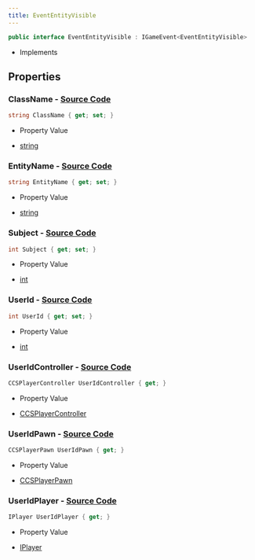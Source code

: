 ```yaml
---
title: EventEntityVisible
---
```


```csharp
public interface EventEntityVisible : IGameEvent<EventEntityVisible>
```

- Implements

## Properties

### **ClassName** - [Source Code](https://github.com/swiftly-solution/swiftlys2/blob/main/managed/src/SwiftlyS2.Generated/GameEvents/Interfaces/EventEntityVisible.cs#L55)

```csharp
string ClassName { get; set; }
```

- Property Value

- [string](https://learn.microsoft.com/dotnet/api/system.string)

### **EntityName** - [Source Code](https://github.com/swiftly-solution/swiftlys2/blob/main/managed/src/SwiftlyS2.Generated/GameEvents/Interfaces/EventEntityVisible.cs#L62)

```csharp
string EntityName { get; set; }
```

- Property Value

- [string](https://learn.microsoft.com/dotnet/api/system.string)

### **Subject** - [Source Code](https://github.com/swiftly-solution/swiftlys2/blob/main/managed/src/SwiftlyS2.Generated/GameEvents/Interfaces/EventEntityVisible.cs#L48)

```csharp
int Subject { get; set; }
```

- Property Value

- [int](https://learn.microsoft.com/dotnet/api/system.int32)

### **UserId** - [Source Code](https://github.com/swiftly-solution/swiftlys2/blob/main/managed/src/SwiftlyS2.Generated/GameEvents/Interfaces/EventEntityVisible.cs#L41)

```csharp
int UserId { get; set; }
```

- Property Value

- [int](https://learn.microsoft.com/dotnet/api/system.int32)

### **UserIdController** - [Source Code](https://github.com/swiftly-solution/swiftlys2/blob/main/managed/src/SwiftlyS2.Generated/GameEvents/Interfaces/EventEntityVisible.cs#L23)

```csharp
CCSPlayerController UserIdController { get; }
```

- Property Value

- [CCSPlayerController](/docs/api/shared/schemadefinitions/ccsplayercontroller)

### **UserIdPawn** - [Source Code](https://github.com/swiftly-solution/swiftlys2/blob/main/managed/src/SwiftlyS2.Generated/GameEvents/Interfaces/EventEntityVisible.cs#L30)

```csharp
CCSPlayerPawn UserIdPawn { get; }
```

- Property Value

- [CCSPlayerPawn](/docs/api/shared/schemadefinitions/ccsplayerpawn)

### **UserIdPlayer** - [Source Code](https://github.com/swiftly-solution/swiftlys2/blob/main/managed/src/SwiftlyS2.Generated/GameEvents/Interfaces/EventEntityVisible.cs#L34)

```csharp
IPlayer UserIdPlayer { get; }
```

- Property Value

- [IPlayer](/docs/api/shared/players/iplayer)


